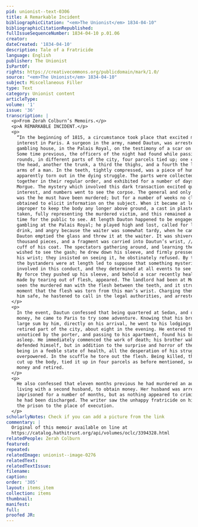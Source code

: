 ```yaml
---
pid: unionist--text-0306
title: A Remarkable Incident
bibliographicCitation: "<em>The Unionist</em> 1834-04-10"
bibliographicCitationRepublished: 
fullIssueSequenceNumber: 1834-04-10 p.01.06
creator: 
dateCreated: '1834-04-10'
description: Tale of a Fratricide
language: English
publisher: The Unionist
IsPartOf: 
rights: https://creativecommons.org/publicdomain/mark/1.0/
source: "<em>The Unionist</em> 1834-04-10"
subject: Miscellaneous Filler
type: Text
category: Unionist content
articleType: 
volume: '1'
issue: '36'
transcription: |
  <p>From Zerah Colburn’s Memoirs.</p>
  <p>A REMARKABLE INCIDENT.</p>
  <p>
    “In the beginning of 1815, a circumstance took place that excited much
    interest in Paris. A surgeon in the army, named Dautun, was arrested in a
    gambling house, in the Palais Royal, on the testimony of a scar on his wrist.
    Some time previous, the officers of the night had found while passing their
    rounds, in different parts of the city, four parcels tied up; one containing
    the head, another the trunk, a third the thighs, and a fourth the legs and
    arms of a man. In the teeth, tightly compressed, was a piece of human flesh,
    apparently torn out in the dying struggle. The parts were collected, and put
    together in their regular order, and exhibited for a number of days at the
    Morgue. The mystery which involved this dark transaction excited quite an
    interest, and numbers went to see the corpse. The general and only conviction
    was the he must have been murdered; but for a number of weeks no clue was
    obtained to elicit information on the subject. When it became at length
    improper to keep the body any longer above ground, a cast in plaster was
    taken, fully representing the murdered victim, and this remained a much longer
    time for the public to see. At length Dauton happened to be engaged in
    gambling at the Palais Royal; he played high and lost, called for liquor to
    drink, and angry because the waiter was somewhat tardy, when he came with it
    Dauton emptied the glass and threw it at the waiter. It was shivered into a
    thousand pieces, and a fragment was carried into Dautun’s wrist, // under the
    cuff of his coat. The spectators gathering around, and learning the accident,
    wished to see the gash; he drew down his sleeve, and firmly pressed it round
    his wrist; they insisted on seeing it, he obstinately refused. By this course,
    the bystanders were at length led to suppose that something mysterious was
    involved in this conduct, and they determined at all events to see his wrist.
    By force they pushed up his sleeve, and behold a scar recently healed, as if
    made by tearing out of flesh, appeared. The landlord had been at Morgue, and
    seen the murdered man with the flesh between the teeth, and it struck him in a
    moment that the flesh was torn from this man’s wrist. Charging them to keep
    him safe, he hastened to call in the legal authorities, and arrested him.
  </p>
  <p>
    In the event, Dautun confessed that being quartered at Sedan, and out of
    money, he came to Paris to try some adventure. Knowing that his brother had a
    large sum by him, directly on his arrival, he went to his lodgings in a
    retired part of the city, about eight in the evening. He entered the house
    unnoticed by the porter, and passing to his apartment, found his brother
    asleep. He immediately commenced the work of death; his brother waking up
    defended himself, but in addition to the surprise and horror of the moment,
    being in a feeble state of health, all the desperation of his struggle was
    overpowered. In the scuffle he tore out the flesh. Being killed, the surgeon
    cut up the body, tied it up in four parcels as before mentioned, secured the
    money and retired.
  </p>
  <p>
    He also confessed that eleven months previous he had murdered an aunt, who was
    living with a second husband, to obtain money. Her husband was arrested and
    imprisoned for a number of months, but as nothing appeared to criminate him,
    he had been discharged. The writer saw the unhappy fratricide on his way from
    the prison to the place of execution.
  </p>
scholarlyNotes: Check if you can add a picture from the link
commentary: |
  Original of this memoir available on line at
  https://catalog.hathitrust.org/api/volumes/oclc/3394328.html
relatedPeople: Zerah Colburn
featured: 
repeated: 
relatedImage: unionist--image-0276
relatedText: 
relatedTextIssue: 
filename: 
caption: 
order: '305'
layout: items_item
collection: items
thumbnail: 
manifest: 
full: 
proofed JR: 
---
```

